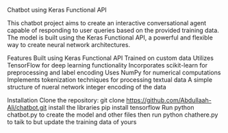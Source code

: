 Chatbot using Keras Functional API


This chatbot project aims to create an interactive conversational agent capable of responding to user queries based on the provided training data. The model is built using the Keras Functional API, a powerful and flexible way to create neural network architectures.

Features
Built using Keras Functional API
Trained on custom data
Utilizes TensorFlow for deep learning functionality
Incorporates scikit-learn for preprocessing and label encoding
Uses NumPy for numerical computations
Implements tokenization techniques for processing textual data
A simple structure of nueral network
integer encoding of the data

Installation
Clone the repository:
git clone https://github.com/Abdullaah-Ali/chatbot.git
install the libraries 
pip install tensorflow
Run 
python chatbot.py
to create the model and other files
then run 
python chathere.py
to taik to but 
update the training data of yours
